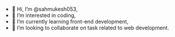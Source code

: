- 👋 Hi, I’m @sahmukesh053,
- 👀 I’m interested in coding,
- 🌱 I’m currently learning front-end development,
- 💞️ I’m looking to collaborate on task related to web development.

<!---
sahmukesh053/sahmukesh053 is a ✨ special ✨ repository because its `README.md` (this file) appears on your GitHub profile.
You can click the Preview link to take a look at your changes.
--->
